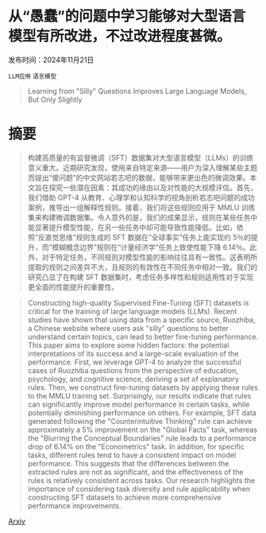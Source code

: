 # 从“愚蠢”的问题中学习能够对大型语言模型有所改进，不过改进程度甚微。

发布时间：2024年11月21日

`LLM应用` `语言模型`

> Learning from "Silly" Questions Improves Large Language Models, But Only Slightly

# 摘要

> 构建高质量的有监督微调（SFT）数据集对大型语言模型（LLMs）的训练意义重大。近期研究发现，使用来自特定来源——用户为深入理解某些主题而提出“傻问题”的中文网站若志吧的数据，能够带来更出色的微调效果。本文旨在探究一些潜在因素：其成功的缘由以及对性能的大规模评估。首先，我们借助 GPT-4 从教育、心理学和认知科学的视角剖析若志吧问题的成功案例，推导出一组解释性规则。接着，我们将这些规则应用于 MMLU 训练集来构建微调数据集。令人意外的是，我们的成果显示，规则在某些任务中能显著提升模型性能，在另一些任务中却可能导致性能降低。比如，依照“反直觉思维”规则生成的 SFT 数据在“全球事实”任务上能实现约 5％的提升，而“模糊概念边界”规则在“计量经济学”任务上致使性能下降 6.14％。此外，对于特定任务，不同规则对模型性能的影响往往具有一致性。这表明所提取的规则之间差异不大，且规则的有效性在不同任务中相对一致。我们的研究凸显了在构建 SFT 数据集时，考虑任务多样性和规则适用性对于实现更全面的性能提升的重要性。

> Constructing high-quality Supervised Fine-Tuning (SFT) datasets is critical for the training of large language models (LLMs). Recent studies have shown that using data from a specific source, Ruozhiba, a Chinese website where users ask "silly" questions to better understand certain topics, can lead to better fine-tuning performance. This paper aims to explore some hidden factors: the potential interpretations of its success and a large-scale evaluation of the performance. First, we leverage GPT-4 to analyze the successful cases of Ruozhiba questions from the perspective of education, psychology, and cognitive science, deriving a set of explanatory rules. Then, we construct fine-tuning datasets by applying these rules to the MMLU training set. Surprisingly, our results indicate that rules can significantly improve model performance in certain tasks, while potentially diminishing performance on others. For example, SFT data generated following the "Counterintuitive Thinking" rule can achieve approximately a 5% improvement on the "Global Facts" task, whereas the "Blurring the Conceptual Boundaries" rule leads to a performance drop of 6.14% on the "Econometrics" task. In addition, for specific tasks, different rules tend to have a consistent impact on model performance. This suggests that the differences between the extracted rules are not as significant, and the effectiveness of the rules is relatively consistent across tasks. Our research highlights the importance of considering task diversity and rule applicability when constructing SFT datasets to achieve more comprehensive performance improvements.

[Arxiv](https://arxiv.org/abs/2411.14121)